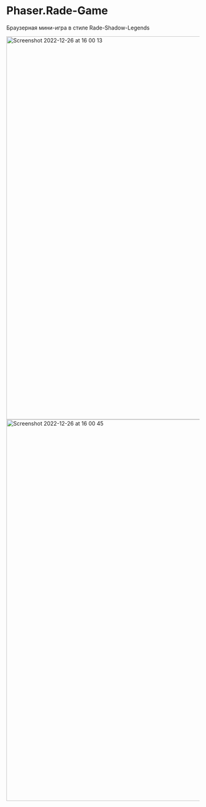 
# Phaser.Rade-Game

Браузерная мини-игра в стиле Rade-Shadow-Legends

<img width="998" alt="Screenshot 2022-12-26 at 16 00 13" src="https://user-images.githubusercontent.com/59663275/209552141-1ce8c504-b041-4e33-894d-79cb70a0105d.png">

<img width="994" alt="Screenshot 2022-12-26 at 16 00 45" src="https://user-images.githubusercontent.com/59663275/209552156-7c3e21fc-bd7d-4b8e-b0ac-d5e15a3caeb7.png">

